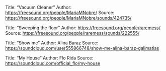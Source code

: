 Title: “Vacuum Cleaner” 
Author: https://freesound.org/people/MariaMNobre/
Source: https://freesound.org/people/MariaMNobre/sounds/424735/

Title: “Sweeping the floor” 
Author: https://freesound.org/people/raremess/
Source: https://freesound.org/people/raremess/sounds/222555/

Title: “Show me” 
Author: Alina Baraz 
Source: https://soundcloud.com/user555866748/show-me-alina-baraz-galimatias

Title: “My House” 
Author: Flo Rida 
Source: https://soundcloud.com/official_flo/my-house
